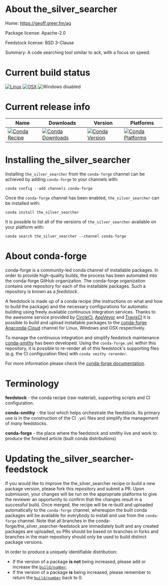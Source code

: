 About the_silver_searcher
=========================

Home: https://geoff.greer.fm/ag

Package license: Apache-2.0

Feedstock license: BSD 3-Clause

Summary: A code searching tool similar to ack, with a focus on speed.



Current build status
====================

[![Linux](https://img.shields.io/circleci/project/github/conda-forge/the_silver_searcher-feedstock/master.svg?label=Linux)](https://circleci.com/gh/conda-forge/the_silver_searcher-feedstock)
[![OSX](https://img.shields.io/travis/conda-forge/the_silver_searcher-feedstock/master.svg?label=macOS)](https://travis-ci.org/conda-forge/the_silver_searcher-feedstock)
![Windows disabled](https://img.shields.io/badge/Windows-disabled-lightgrey.svg)

Current release info
====================

| Name | Downloads | Version | Platforms |
| --- | --- | --- | --- |
| [![Conda Recipe](https://img.shields.io/badge/recipe-the_silver_searcher-green.svg)](https://anaconda.org/conda-forge/the_silver_searcher) | [![Conda Downloads](https://img.shields.io/conda/dn/conda-forge/the_silver_searcher.svg)](https://anaconda.org/conda-forge/the_silver_searcher) | [![Conda Version](https://img.shields.io/conda/vn/conda-forge/the_silver_searcher.svg)](https://anaconda.org/conda-forge/the_silver_searcher) | [![Conda Platforms](https://img.shields.io/conda/pn/conda-forge/the_silver_searcher.svg)](https://anaconda.org/conda-forge/the_silver_searcher) |

Installing the_silver_searcher
==============================

Installing `the_silver_searcher` from the `conda-forge` channel can be achieved by adding `conda-forge` to your channels with:

```
conda config --add channels conda-forge
```

Once the `conda-forge` channel has been enabled, `the_silver_searcher` can be installed with:

```
conda install the_silver_searcher
```

It is possible to list all of the versions of `the_silver_searcher` available on your platform with:

```
conda search the_silver_searcher --channel conda-forge
```


About conda-forge
=================

conda-forge is a community-led conda channel of installable packages.
In order to provide high-quality builds, the process has been automated into the
conda-forge GitHub organization. The conda-forge organization contains one repository
for each of the installable packages. Such a repository is known as a *feedstock*.

A feedstock is made up of a conda recipe (the instructions on what and how to build
the package) and the necessary configurations for automatic building using freely
available continuous integration services. Thanks to the awesome service provided by
[CircleCI](https://circleci.com/), [AppVeyor](http://www.appveyor.com/)
and [TravisCI](https://travis-ci.org/) it is possible to build and upload installable
packages to the [conda-forge](https://anaconda.org/conda-forge)
[Anaconda-Cloud](http://docs.anaconda.org/) channel for Linux, Windows and OSX respectively.

To manage the continuous integration and simplify feedstock maintenance
[conda-smithy](http://github.com/conda-forge/conda-smithy) has been developed.
Using the ``conda-forge.yml`` within this repository, it is possible to re-render all of
this feedstock's supporting files (e.g. the CI configuration files) with ``conda smithy rerender``.

For more information please check the [conda-forge documentation](https://conda-forge.org/docs/).

Terminology
===========

**feedstock** - the conda recipe (raw material), supporting scripts and CI configuration.

**conda-smithy** - the tool which helps orchestrate the feedstock.
                   Its primary use is in the construction of the CI ``.yml`` files
                   and simplify the management of *many* feedstocks.

**conda-forge** - the place where the feedstock and smithy live and work to
                  produce the finished article (built conda distributions)


Updating the_silver_searcher-feedstock
======================================

If you would like to improve the the_silver_searcher recipe or build a new
package version, please fork this repository and submit a PR. Upon submission,
your changes will be run on the appropriate platforms to give the reviewer an
opportunity to confirm that the changes result in a successful build. Once
merged, the recipe will be re-built and uploaded automatically to the
`conda-forge` channel, whereupon the built conda packages will be available for
everybody to install and use from the `conda-forge` channel.
Note that all branches in the conda-forge/the_silver_searcher-feedstock are
immediately built and any created packages are uploaded, so PRs should be based
on branches in forks and branches in the main repository should only be used to
build distinct package versions.

In order to produce a uniquely identifiable distribution:
 * If the version of a package **is not** being increased, please add or increase
   the [``build/number``](http://conda.pydata.org/docs/building/meta-yaml.html#build-number-and-string).
 * If the version of a package **is** being increased, please remember to return
   the [``build/number``](http://conda.pydata.org/docs/building/meta-yaml.html#build-number-and-string)
   back to 0.